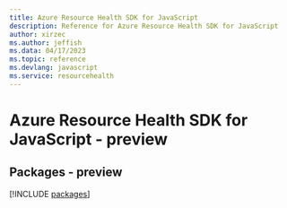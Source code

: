 ```yaml
---
title: Azure Resource Health SDK for JavaScript
description: Reference for Azure Resource Health SDK for JavaScript
author: xirzec
ms.author: jeffish
ms.data: 04/17/2023
ms.topic: reference
ms.devlang: javascript
ms.service: resourcehealth
---
```

# Azure Resource Health SDK for JavaScript - preview
## Packages - preview
[!INCLUDE [packages](resource-health-index.md)]